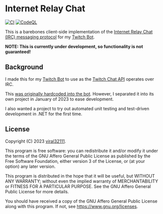# Internet Relay Chat

[![CI](https://github.com/viral32111/InternetRelayChat.Message/actions/workflows/ci.yml/badge.svg)](https://github.com/viral32111/InternetRelayChat.Message/actions/workflows/ci.yml)
[![CodeQL](https://github.com/viral32111/InternetRelayChat.Message/actions/workflows/codeql.yml/badge.svg)](https://github.com/viral32111/InternetRelayChat.Message/actions/workflows/codeql.yml)

This is a barebones client-side implementation of the [Internet Relay Chat (IRC) messaging protocol](https://datatracker.ietf.org/doc/html/rfc1459.html) for my [Twitch Bot](https://github.com/viral32111/TwitchBot).

**NOTE: This is currently under development, so functionality is not guaranteed!**

## Background

I made this for my [Twitch Bot](https://github.com/viral32111/TwitchBot) to use as the [Twitch Chat API](https://dev.twitch.tv/docs/irc/) operates over IRC.

This [was originally hardcoded into the bot](https://github.com/viral32111/TwitchBot/tree/961fc729a8fc151686eb3e7c2c371768c9a81f7f/Source/InternetRelayChat). However, I separated it into its own project in January of 2023 to ease development.

I also wanted a project to try out automated unit testing and test-driven development in .NET for the first time.

## License

Copyright (C) 2023 [viral32111](https://viral32111.com).

This program is free software: you can redistribute it and/or modify
it under the terms of the GNU Affero General Public License as
published by the Free Software Foundation, either version 3 of the
License, or (at your option) any later version.

This program is distributed in the hope that it will be useful,
but WITHOUT ANY WARRANTY; without even the implied warranty of
MERCHANTABILITY or FITNESS FOR A PARTICULAR PURPOSE. See the
GNU Affero General Public License for more details.

You should have received a copy of the GNU Affero General Public License
along with this program. If not, see https://www.gnu.org/licenses.
